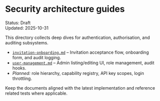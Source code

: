 # Security architecture guides

Status: Draft  
Updated: 2025-10-31

This directory collects deep dives for authentication, authorisation, and auditing subsystems.

- [`invitation-onboarding.md`](invitation-onboarding.md) – Invitation acceptance flow, onboarding form, and audit logging.
- [`user-management.md`](user-management.md) – Admin listing/editing UI, role management, audit hooks.
- _Planned:_ role hierarchy, capability registry, API key scopes, login throttling.

Keep the documents aligned with the latest implementation and reference related tests where applicable.
